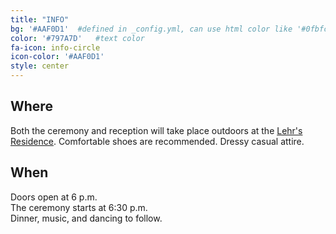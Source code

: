 ```yaml
---
title: "INFO"
bg: '#AAF0D1'  #defined in _config.yml, can use html color like '#0fbfcf'
color: '#797A7D'   #text color
fa-icon: info-circle
icon-color: '#AAF0D1'
style: center
---
```


## Where
Both the ceremony and reception will take place outdoors at the 
<a target="_blank" class="page_link" href="https://goo.gl/maps/ZLfYw">Lehr's Residence</a>. 
Comfortable shoes are recommended. 
Dressy casual attire.

## When
Doors open at 6 p.m.  
The ceremony starts at 6:30 p.m.  
Dinner, music, and dancing to follow.